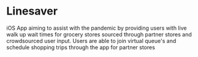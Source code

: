 # Linesaver

iOS App aiming to assist with the pandemic by providing users with live walk up wait times for grocery stores sourced through partner stores and crowdsourced user input. Users are able to join virtual queue's and schedule shopping trips through the app for partner stores
